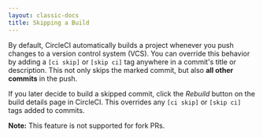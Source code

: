 ```yaml
---
layout: classic-docs
title: Skipping a Build
---
```


By default,
CircleCI automatically builds a project
whenever you push changes to a version control system (VCS).
You can override this behavior
by adding a `[ci skip]` or `[skip ci]` tag
anywhere in a commit's title or description.
This not only skips the marked commit,
but also **all other commits** in the push.

If you later decide to build a skipped commit,
click the _Rebuild_ button on the build details page in CircleCI.
This overrides any `[ci skip]` or `[skip ci]` tags added to commits.

**Note:** This feature is not supported for fork PRs.
